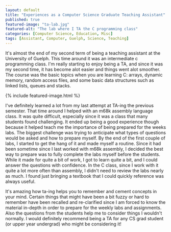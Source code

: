 ```yaml
---
layout: default
title: "Experiences as a Computer Science Graduate Teaching Assistant"
published: true
featured-image: "ta-lab.jpg"
featured-alt: "The lab where I TA the C programming class"
categories: [Computer Science, Education, Misc]
tags: [Assistant, Computer, Guelph, Science, Teaching]
---
```


It's almost the end of my second term of being a teaching assistant at the University of Guelph. This time around it was an intermediate c programming class. I'm really starting to enjoy being a TA, and since it was my second time, it has become alot easier and things went alot smoother. The course was the basic topics when you are learning C: arrays, dynamic memory, random access files, and some basic data structures such as linked lists, queues and stacks.

{% include featured-image.html %}

I've definitely learned a lot from my last attempt at TA-ing the previous semester. That time around I helped with an m68k assembly language class. It was quite difficult, especially since it was a class that many students found challenging. It ended up being a good experience though because it helped teach me the importance of being prepared for the weeks labs. The biggest challenge was trying to anticipate what types of questions would be asked and how to prepare myself. By the end of the first couple of labs, I started to get the hang of it and made myself a routine. Since it had been sometime since I last worked with m68k assembly, I decided the best way to prepare was to fully complete the labs myself before the students. While it made for quite a bit of work, I got to learn quite a bit, and I could answer the questions with confidence. In the C class, since I work with it quite a lot more often than assembly, I didn't need to review the labs nearly as much. I found just bringing a textbook that I could quickly reference was always useful.

It's amazing how ta-ing helps you to remember and cement concepts in your mind. Certain things that might have been a bit fuzzy or hard to remember have been recalled and re-clarified since I am forced to know the material in-depth in order to prepare for the weekly labs and assignments. Also the questions from the students help me to consider things I wouldn't normally. I would definitely recommend being a TA for any CS grad student (or upper year undergrad) who might be considering it!
